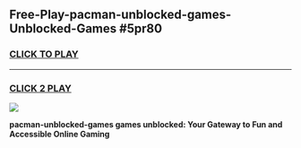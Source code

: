 
## Free-Play-pacman-unblocked-games-Unblocked-Games #5pr80
<h3>
<a href="https://news.freeplayer.one?title=pacman-unblocked-games&ref=8M">CLICK TO PLAY</a></h3>
<hr>

<h3>
<a href="https://news.freeplayer.one?title=pacman-unblocked-games&ref=8M">CLICK 2 PLAY</a>
  
</h3>

<a href="https://news.freeplayer.one?title=pacman-unblocked-games&ref=8M"><img src="https://clearcache.store/games.png"></a>


**pacman-unblocked-games games unblocked: Your Gateway to Fun and Accessible Online Gaming**
